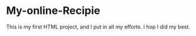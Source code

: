 # My-online-Recipie
This is my first HTML project, and I put in all my efforts. I hop I did my best.
